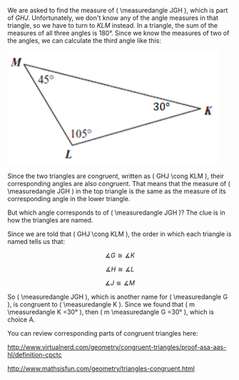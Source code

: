 We are asked to find the measure of
\( \measuredangle JGH \), which is part of $GHJ$. Unfortunately, we don't
know any of the angle measures in that triangle, so we have to turn to
$KLM$ instead. In a triangle, the sum of the measures of all three
angles is 180°. Since we know the measures of two of the angles, we can
calculate the third angle like this:

![](MA-2013-06-36.png)

Since the two triangles are congruent, written as \( GHJ \cong KLM \), their
corresponding angles are also congruent. That means that the measure of
\( \measuredangle JGH \) in the top triangle is the same as the measure of
its corresponding angle in the lower triangle.

But which angle corresponds to of \( \measuredangle JGH \)? The clue is in
how the triangles are named.

Since we are told that \( GHJ \cong KLM \), the order in which each
triangle is named tells us that:

$$\measuredangle G \cong \measuredangle K$$

$$\measuredangle H \cong \measuredangle L$$

$$\measuredangle J \cong \measuredangle M$$

So \( \measuredangle JGH \), which is another name for \( \measuredangle G \),
is congruent to \( \measuredangle K \). Since we found that
\( m \measuredangle K =30° \), then \( m \measuredangle G =30° \), which is choice
A.

You can review corresponding parts of congruent triangles here:

<http://www.virtualnerd.com/geometry/congruent-triangles/proof-asa-aas-hl/definition-cpctc>

<http://www.mathsisfun.com/geometry/triangles-congruent.html>
